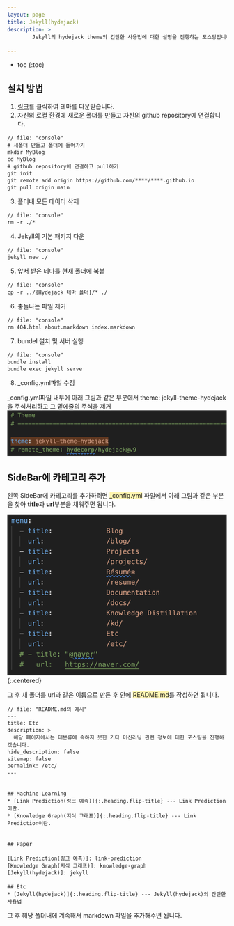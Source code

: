 ```yaml
---
layout: page
title: Jekyll(hydejack)
description: > 
        Jekyll의 hydejack theme의 간단한 사용법에 대한 설명을 진행하는 포스팅입니다.

---
```

* toc
{:toc}


## 설치 방법


1. [링크](https://hydejack.com/download/)를 클릭하여 테마를 다운받습니다.
2. 자신의 로컬 환경에 새로운 폴더를 만들고 자신의 github repository에 연결합니다.
  ~~~console
  // file: "console"
# 새폴더 만들고 폴더에 들어가기
mkdir MyBlog
cd MyBlog
# github repository에 연결하고 pull하기
git init
git remote add origin https://github.com/****/****.github.io
git pull origin main
  ~~~

3. 폴더내 모든 데이터 삭제
  ~~~console
  // file: "console"
rm -r ./*
  ~~~

4. Jekyll의 기본 패키지 다운
  ~~~console
  // file: "console"
jekyll new ./
  ~~~

5. 앞서 받은 테마를 현재 폴더에 복붙
  ~~~console
  // file: "console"
cp -r ../{Hydejack 테마 폴더}/* ./
  ~~~

6. 충돌나는 파일 제거
  ~~~console
  // file: "console"
rm 404.html about.markdown index.markdown
  ~~~

7. bundel 설치 및 서버 실행
  ~~~console
  // file: "console"
bundle install
bundle exec jekyll serve
  ~~~

8. _config.yml파일 수정
  
  _config.yml파일 내부에 아래 그림과 같은 부분에서  theme: jekyll-theme-hydejack을 주석처리하고 그 밑에줄의 주석을 제거
  ![alt text](/images/etc/jekyll/image.png)


## SideBar에 카테고리 추가

왼쪽 SideBar에 카테고리를 추가하려면 <span style="background-color:#fff5b1">_config.yml</span> 파일에서 아래 그림과 같은 부분을 찾아 **title**과 **url**부분을 채워주면 됩니다.

![alt text](/images/etc/jekyll/image-1.png){:.centered}

그 후 새 폴더를 url과 같은 이름으로 만든 후 안에 <span style="background-color:#fff5b1">README.md</span>를 작성하면 됩니다.
~~~console
// file: "README.md의 예시"
---
title: Etc
description: >
  해당 페이지에서는 대분류에 속하지 못한 기타 머신러닝 관련 정보에 대한 포스팅을 진행하겠습니다.
hide_description: false
sitemap: false
permalink: /etc/
---


## Machine Learning
* [Link Prediction(링크 예측)]{:.heading.flip-title} --- Link Prediction이란.
* [Knowledge Graph(지식 그래프)]{:.heading.flip-title} --- Link Prediction이란.


## Paper

[Link Prediction(링크 예측)]: link-prediction
[Knowledge Graph(지식 그래프)]: knowledge-graph
[Jekyll(hydejack)]: jekyll

## Etc
* [Jekyll(hydejack)]{:.heading.flip-title} --- Jekyll(hydejack)의 간단한 사용법
~~~


그 후 해당 폴더내에 계속해서 markdown 파일을 추가해주면 됩니다.